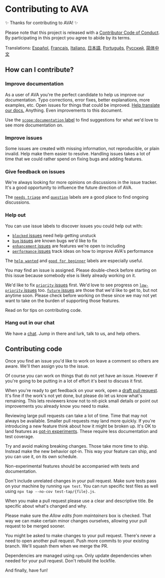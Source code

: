 # Contributing to AVA

✨ Thanks for contributing to AVA! ✨

Please note that this project is released with a [Contributor Code of Conduct](CODE_OF_CONDUCT.md). By participating in this project you agree to abide by its terms.

Translations: [Español](https://github.com/avajs/ava-docs/blob/master/es_ES/contributing.md), [Français](https://github.com/avajs/ava-docs/blob/master/fr_FR/contributing.md), [Italiano](https://github.com/avajs/ava-docs/blob/master/it_IT/contributing.md), [日本語](https://github.com/avajs/ava-docs/blob/master/ja_JP/contributing.md), [Português](https://github.com/avajs/ava-docs/blob/master/pt_BR/contributing.md), [Русский](https://github.com/avajs/ava-docs/blob/master/ru_RU/contributing.md), [简体中文](https://github.com/avajs/ava-docs/blob/master/zh_CN/contributing.md)

## How can I contribute?

### Improve documentation

As a user of AVA you're the perfect candidate to help us improve our documentation. Typo corrections, error fixes, better explanations, more examples, etc. Open issues for things that could be improved. [Help translate our docs.](https://github.com/avajs/ava-docs) Anything. Even improvements to this document.

Use the [`scope:documentation` label](https://github.com/avajs/ava/labels/scope%3Adocumentation) to find suggestions for what we'd love to see more documentation on.

### Improve issues

Some issues are created with missing information, not reproducible, or plain invalid. Help make them easier to resolve. Handling issues takes a lot of time that we could rather spend on fixing bugs and adding features.

### Give feedback on issues

We're always looking for more opinions on discussions in the issue tracker. It's a good opportunity to influence the future direction of AVA.

The [`needs triage`](https://github.com/avajs/ava/labels/needs%20triage) and [`question`](https://github.com/avajs/ava/labels/question) labels are a good place to find ongoing discussions.

### Help out

You can use issue labels to discover issues you could help out with:

* [`blocked` issues](https://github.com/avajs/ava/labels/blocked) need help getting unstuck
* [`bug` issues](https://github.com/avajs/ava/labels/bug) are known bugs we'd like to fix
* [`enhancement` issues](https://github.com/avajs/ava/labels/enhancement) are features we're open to including
* [`performance` issues](https://github.com/avajs/ava/labels/performance) track ideas on how to improve AVA's performance

The [`help wanted`](https://github.com/avajs/ava/labels/help%20wanted) and [`good for beginner`](https://github.com/avajs/ava/labels/good%20for%20beginner) labels are especially useful.

You may find an issue is assigned. Please double-check before starting on this issue because somebody else is likely already working on it.

We'd like to fix [`priority` issues](https://github.com/avajs/ava/labels/priority) first. We'd love to see progress on [`low-priority` issues](https://github.com/avajs/ava/labels/low%20priority) too. [`future` issues](https://github.com/avajs/ava/labels/future) are those that we'd like to get to, but not anytime soon. Please check before working on these since we may not yet want to take on the burden of supporting those features.

Read on for tips on contributing code.

### Hang out in our chat

We have a [chat](https://spectrum.chat/ava). Jump in there and lurk, talk to us, and help others.

## Contributing code

Once you find an issue you'd like to work on leave a comment so others are aware. We'll then assign you to the issue.

Of course you can work on things that do not yet have an issue. However if you're going to be putting in a lot of effort it's best to discuss it first.

When you're ready to get feedback on your work, open a [draft pull request](https://help.github.com/en/github/collaborating-with-issues-and-pull-requests/about-pull-requests#draft-pull-requests). It's fine if the work's not yet done, but please do let us know what's remaining. This lets reviewers know not to nit-pick small details or point out improvements you already know you need to make.

Reviewing large pull requests can take a lot of time. Time that may not always be available. Smaller pull requests may land more quickly. If you're introducing a new feature think about how it might be broken up. It's OK to land features as [opt-in experiments](https://github.com/avajs/ava/blob/master/docs/06-configuration.md#experiments). These require less documentation and test coverage.

Try and avoid making breaking changes. Those take more time to ship. Instead make the new behavior opt-in. This way your feature can ship, and you can use it, on its own schedule.

Non-experimental features should be accompanied with tests and documentation.

Don't include unrelated changes in your pull request. Make sure tests pass on your machine by running `npm test`. You can run specific test files as well using `npx tap --no-cov test-tap/{file}.js`.

When you make a pull request please use a clear and descriptive title. Be specific about what's changed and why.

Please make sure the *Allow edits from maintainers* box is checked. That way we can make certain minor changes ourselves, allowing your pull request to be merged sooner.

You might be asked to make changes to your pull request. There's never a need to open another pull request. Push more commits to your existing branch. We'll squash them when we merge the PR.

Dependencies are managed using `npm`. Only update dependencies when needed for your pull request. Don't rebuild the lockfile.

And finally, have fun!
